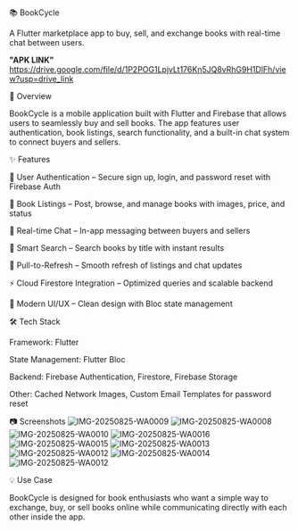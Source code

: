 📚 BookCycle

A Flutter marketplace app to buy, sell, and exchange books with real-time chat between users.

**"APK LINK"**
https://drive.google.com/file/d/1P2POG1LpjvLt176Kn5JQ8vRhG9H1DlFh/view?usp=drive_link

🚀 Overview

BookCycle is a mobile application built with Flutter and Firebase that allows users to seamlessly buy and sell books. The app features user authentication, book listings, search functionality, and a built-in chat system to connect buyers and sellers.

✨ Features

🔐 User Authentication – Secure sign up, login, and password reset with Firebase Auth

📖 Book Listings – Post, browse, and manage books with images, price, and status

💬 Real-time Chat – In-app messaging between buyers and sellers

🔎 Smart Search – Search books by title with instant results

🔄 Pull-to-Refresh – Smooth refresh of listings and chat updates

⚡ Cloud Firestore Integration – Optimized queries and scalable backend

🎨 Modern UI/UX – Clean design with Bloc state management

🛠️ Tech Stack

Framework: Flutter

State Management: Flutter Bloc

Backend: Firebase Authentication, Firestore, Firebase Storage

Other: Cached Network Images, Custom Email Templates for password reset

📷 Screenshots
![IMG-20250825-WA0009](https://github.com/user-attachments/assets/a40fb312-9c4e-47b7-a78c-b7ce39c11003)
![IMG-20250825-WA0008](https://github.com/user-attachments/assets/5269d268-07b0-46f9-b259-5bdf49a80dd3)
![IMG-20250825-WA0010](https://github.com/user-attachments/assets/c61ee7a7-d7d2-4ccb-b2f7-684359d34e7c)
![IMG-20250825-WA0016](https://github.com/user-attachments/assets/9e4323db-64c7-4226-85ee-7de191b31539)
![IMG-20250825-WA0015](https://github.com/user-attachments/assets/28a6db25-db75-4d2b-beb3-be7fa4be1e95)
![IMG-20250825-WA0013](https://github.com/user-attachments/assets/5151dee8-c8cb-4b7d-aee8-cb0e851e9370)
![IMG-20250825-WA0012](https://github.com/user-attachments/assets/bae2bd28-12e3-4540-ac10-72b72a2cbdbd)
![IMG-20250825-WA0014](https://github.com/user-attachments/assets/af84b0b9-11e5-47e7-9c34-5278c3377eb5)
![IMG-20250825-WA0012](https://github.com/user-attachments/assets/d324d81c-272e-414a-aed5-5f3002209209)



💡 Use Case

BookCycle is designed for book enthusiasts who want a simple way to exchange, buy, or sell books online while communicating directly with each other inside the app.
